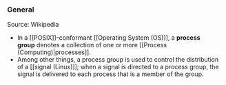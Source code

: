 ### General
Source: Wikipedia
- In a [[POSIX]]-conformant [[Operating System (OS)]], a **process group** denotes a collection of one or more [[Process (Computing)|processes]].
- Among other things, a process group is used to control the distribution of a [[signal (Linux)]]; when a signal is directed to a process group, the signal is delivered to each process that is a member of the group.